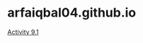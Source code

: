 # arfaiqbal04.github.io

<a href="https://github.com/arfaiqbal04/PCDE-Activity-9.1"> Activity 9.1</a> 
